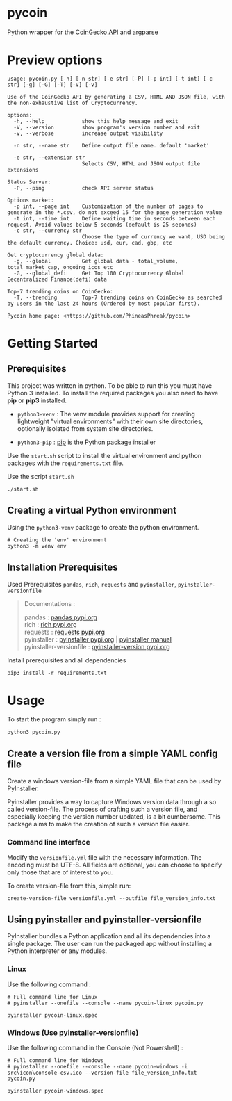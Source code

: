 # pycoin
Python wrapper for the [CoinGecko API](https://www.coingecko.com/en/api/documentation) and [argparse](https://docs.python.org/3/library/argparse.html)

# Preview options
```
usage: pycoin.py [-h] [-n str] [-e str] [-P] [-p int] [-t int] [-c str] [-g] [-G] [-T] [-V] [-v]

Use of the CoinGecko API by generating a CSV, HTML AND JSON file, with the non-exhaustive list of Cryptocurrency.

options:
  -h, --help            show this help message and exit
  -V, --version         show program's version number and exit
  -v, --verbose         increase output visibility

  -n str, --name str    Define output file name. default 'market'

  -e str, --extension str
                        Selects CSV, HTML and JSON output file extensions

Status Server:
  -P, --ping            check API server status

Options market:
  -p int, --page int    Customization of the number of pages to generate in the *.csv, do not exceed 15 for the page generation value
  -t int, --time int    Define waiting time in seconds between each request, Avoid values below 5 seconds (default is 25 seconds)
  -c str, --currency str
                        Choose the type of currency we want, USD being the default currency. Choice: usd, eur, cad, gbp, etc

Get cryptocurrency global data:
  -g, --global          Get global data - total_volume, total_market_cap, ongoing icos etc
  -G, --global_defi     Get Top 100 Cryptocurrency Global Eecentralized Finance(defi) data

Top-7 trending coins on CoinGecko:
  -T, --trending        Top-7 trending coins on CoinGecko as searched by users in the last 24 hours (Ordered by most popular first).

Pycoin home page: <https://github.com/PhineasPhreak/pycoin>

```

# Getting Started
## Prerequisites
This project was written in python. To be able to run this you must have Python 3 installed.
To install the required packages you also need to have **pip** or **pip3** installed.

* `python3-venv` : The venv module provides support for creating lightweight "virtual environments" with their own site directories, optionally isolated from system site directories.

* `python3-pip` : [pip](https://pypi.org/project/pip/) is the Python package installer

Use the `start.sh` script to install the virtual environment and python packages with the `requirements.txt` file.

Use the script `start.sh`
```shell
./start.sh
```

## Creating a virtual Python environment
Using the `python3-venv` package to create the python environment.
```shell
# Creating the 'env' environment
python3 -m venv env
```

## Installation Prerequisites
Used Prerequisites `pandas`, `rich`, `requests` and `pyinstaller`, `pyinstaller-versionfile`
> Documentations :
>
> pandas : [pandas pypi.org](https://pypi.org/project/pandas/) \
> rich : [rich pypi.org](https://pypi.org/project/rich/) \
> requests : [requests pypi.org](https://pypi.org/project/requests/) \
> pyinstaller : [pyinstaller pypi.org](https://pypi.org/project/pyinstaller/) | [pyinstaller manual](https://pyinstaller.org/en/stable/index.html) \
> pyinstaller-versionfile : [pyinstaller-version pypi.org](https://pypi.org/project/pyinstaller-versionfile/)

Install prerequisites and all dependencies
```shell
pip3 install -r requirements.txt
```

# Usage
To start the program simply run :
```shell
python3 pycoin.py
```

## Create a version file from a simple YAML config file
Create a windows version-file from a simple YAML file that can be used by PyInstaller.

Pyinstaller provides a way to capture Windows version data through a so called version-file. The process of crafting such a version file, and especially keeping the version number updated, is a bit cumbersome. This package aims to make the creation of such a version file easier.

### Command line interface
Modify the `versionfile.yml` file with the necessary information.
The encoding must be UTF-8. All fields are optional, you can choose to specify only those that are of interest to you.

To create version-file from this, simple run:

```shell
create-version-file versionfile.yml --outfile file_version_info.txt
```

## Using pyinstaller and pyinstaller-versionfile
PyInstaller bundles a Python application and all its dependencies into a single package. The user can run the packaged app without installing a Python interpreter or any modules.

### Linux
Use the following command :
```shell
# Full command line for Linux
# pyinstaller --onefile --console --name pycoin-linux pycoin.py

pyinstaller pycoin-linux.spec
```

### Windows (Use pyinstaller-versionfile)
Use the following command in the Console (Not Powershell) :
```shell
# Full command line for Windows
# pyinstaller --onefile --console --name pycoin-windows -i src\icon\console-csv.ico --version-file file_version_info.txt pycoin.py

pyinstaller pycoin-windows.spec
```
